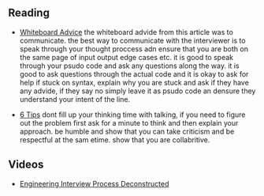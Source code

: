 ## Reading
- [Whiteboard Advice](https://hackernoon.com/the-best-whiteboard-interview-advice-i-ever-received-3ebbfa72e4a)
the whiteboard advide from this article was to communicate. the best way to communicate with the interviewer is to speak through your thought proccess adn ensure that you are both on the same page of input output edge cases etc. it is good to speak through your psudo code and ask any questions along the way. it is good to ask questions through the actual code and it is okay to ask for help if stuck on syntax, explain why you are stuck and ask if they have any advide, if they say no simply leave it as psudo code an densure they understand your intent of the line.


- [6 Tips](https://blog.usejournal.com/6-tips-to-ace-a-whiteboard-programming-interview-f06c1b378bc6)
dont fill up your thinking time with talking, if you need to figure out the problem first ask for a minute to think and then explain your approach. be humble and show that you can take criticism and be respectful at the sam etime. show that you are collabritive. 

## Videos
- [Engineering Interview Process Deconstructed](https://www.youtube.com/watch?v=KdXAUst8bdo)


